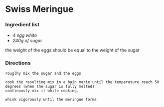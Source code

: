 # Swiss Meringue

### Ingredient list
* *4 egg white*
* *240g of sugar*

the weight of the eggs should be equal to the weight of the sugar

### Directions
```
rouglhy mix the sugar and the eggs
```
```
cook the resulting mix in a bain marie until the temperature reach 50 degrees (when the sugar is fully melted)
continously mix it while cooking. 
```
```
whisk vigorously until the meringue forms
```


